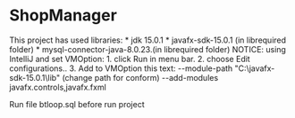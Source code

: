 # ShopManager
This project has used libraries:
	* jdk 15.0.1
	* javafx-sdk-15.0.1 (in librequired folder)
	* mysql-connector-java-8.0.23.(in librequired folder)
NOTICE: using IntelliJ and set VMOption:
	1. click Run in menu bar.
	2. choose Edit configurations..
	3. Add to VMOption this text: --module-path
									"C:\javafx-sdk-15.0.1\lib" (change path for conform)
								--add-modules
									javafx.controls,javafx.fxml

Run file btloop.sql before run project
